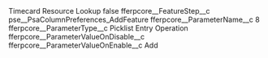 <?xml version="1.0" encoding="UTF-8"?>
<CustomMetadata xmlns="http://soap.sforce.com/2006/04/metadata" xmlns:xsi="http://www.w3.org/2001/XMLSchema-instance" xmlns:xsd="http://www.w3.org/2001/XMLSchema">
    <label>Timecard Resource Lookup</label>
    <protected>false</protected>
    <values>
        <field>fferpcore__FeatureStep__c</field>
        <value xsi:type="xsd:string">pse__PsaColumnPreferences_AddFeature</value>
    </values>
    <values>
        <field>fferpcore__ParameterName__c</field>
        <value xsi:type="xsd:string">8</value>
    </values>
    <values>
        <field>fferpcore__ParameterType__c</field>
        <value xsi:type="xsd:string">Picklist Entry Operation</value>
    </values>
    <values>
        <field>fferpcore__ParameterValueOnDisable__c</field>
        <value xsi:nil="true"/>
    </values>
    <values>
        <field>fferpcore__ParameterValueOnEnable__c</field>
        <value xsi:type="xsd:string">Add</value>
    </values>
</CustomMetadata>
